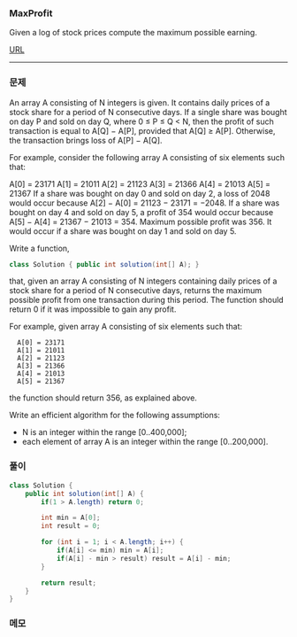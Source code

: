 ### MaxProfit
Given a log of stock prices compute the maximum possible earning.

[URL](https://app.codility.com/demo/results/trainingTQHMB5-E6W/)
* * *


### 문제
An array A consisting of N integers is given. It contains daily prices of a stock share for a period of N consecutive days. If a single share was bought on day P and sold on day Q, where 0 ≤ P ≤ Q < N, then the profit of such transaction is equal to A[Q] − A[P], provided that A[Q] ≥ A[P]. Otherwise, the transaction brings loss of A[P] − A[Q].

For example, consider the following array A consisting of six elements such that:

  A[0] = 23171
  A[1] = 21011
  A[2] = 21123
  A[3] = 21366
  A[4] = 21013
  A[5] = 21367
If a share was bought on day 0 and sold on day 2, a loss of 2048 would occur because A[2] − A[0] = 21123 − 23171 = −2048. If a share was bought on day 4 and sold on day 5, a profit of 354 would occur because A[5] − A[4] = 21367 − 21013 = 354. Maximum possible profit was 356. It would occur if a share was bought on day 1 and sold on day 5.

Write a function,

```java
class Solution { public int solution(int[] A); }
```

that, given an array A consisting of N integers containing daily prices of a stock share for a period of N consecutive days, returns the maximum possible profit from one transaction during this period. The function should return 0 if it was impossible to gain any profit.

For example, given array A consisting of six elements such that:

      A[0] = 23171
      A[1] = 21011
      A[2] = 21123
      A[3] = 21366
      A[4] = 21013
      A[5] = 21367
      
the function should return 356, as explained above.

Write an efficient algorithm for the following assumptions:

- N is an integer within the range [0..400,000];
- each element of array A is an integer within the range [0..200,000].

### 풀이
```java
class Solution {
    public int solution(int[] A) {
        if(1 > A.length) return 0;

        int min = A[0];
        int result = 0;

        for (int i = 1; i < A.length; i++) {
            if(A[i] <= min) min = A[i];
            if(A[i] - min > result) result = A[i] - min;
        }

        return result;
    }
}
```

### 메모
